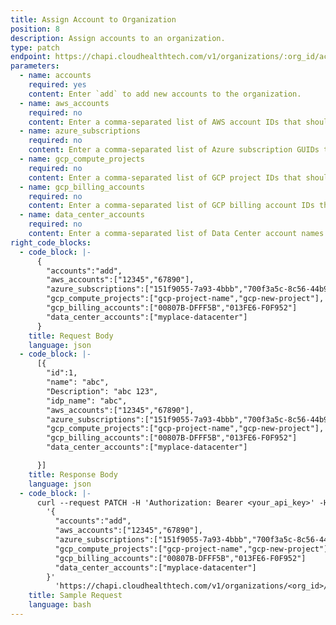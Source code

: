 ```yaml
---
title: Assign Account to Organization
position: 8
description: Assign accounts to an organization.
type: patch
endpoint: https://chapi.cloudhealthtech.com/v1/organizations/:org_id/accounts
parameters:
  - name: accounts
    required: yes
    content: Enter `add` to add new accounts to the organization.
  - name: aws_accounts
    required: no
    content: Enter a comma-separated list of AWS account IDs that should be assigned to the organization. The account IDs can be retrieved using the [Search for Assets](#asset_search-for-assets) endpoint. You can assign up to 500 AWS accounts per endpoint.
  - name: azure_subscriptions
    required: no
    content: Enter a comma-separated list of Azure subscription GUIDs that should be assigned to the organization. The subscription GUIDs can be retrieved using the [Search for Assets](#asset_search-for-assets) endpoint. You can assign up to 500 Azure accounts per endpoint.
  - name: gcp_compute_projects
    required: no
    content: Enter a comma-separated list of GCP project IDs that should be assigned to the organization. The project IDs can be retrieved using the [Search for Assets](#asset_search-for-assets) endpoint. You can assign up to 500 GCP projects per endpoint.
  - name: gcp_billing_accounts
    required: no
    content: Enter a comma-separated list of GCP billing account IDs that should be assigned to the organization. The account IDs can be retrieved using the [Search for Assets](#asset_search-for-assets) endpoint. You can assign up to 500 GCP accounts per endpoint.
  - name: data_center_accounts
    required: no
    content: Enter a comma-separated list of Data Center account names that should be assigned to the organization. The account names can be retrieved using the [Search for Assets](#asset_search-for-assets) endpoint. You can assign up to 500 Data Center accounts per endpoint.
right_code_blocks:
  - code_block: |-
      {
        "accounts":"add",
        "aws_accounts":["12345","67890"],
        "azure_subscriptions":["151f9055-7a93-4bbb","700f3a5c-8c56-44b9"],
        "gcp_compute_projects":["gcp-project-name","gcp-new-project"],
        "gcp_billing_accounts":["00807B-DFFF5B","013FE6-F0F952"]
        "data_center_accounts":["myplace-datacenter"]
      }
    title: Request Body
    language: json
  - code_block: |-
      [{
        "id":1,
        "name": "abc",
        "Description": "abc 123",
        "idp_name": "abc",
        "aws_accounts":["12345","67890"],
        "azure_subscriptions":["151f9055-7a93-4bbb","700f3a5c-8c56-44b9"],
        "gcp_compute_projects":["gcp-project-name","gcp-new-project"],
        "gcp_billing_accounts":["00807B-DFFF5B","013FE6-F0F952"]
        "data_center_accounts":["myplace-datacenter"]

      }]
    title: Response Body
    language: json
  - code_block: |-
      curl --request PATCH -H 'Authorization: Bearer <your_api_key>' -H 'Content-Type: application/json' -d
        '{
          "accounts":"add",
          "aws_accounts":["12345","67890"],
          "azure_subscriptions":["151f9055-7a93-4bbb","700f3a5c-8c56-44b9"],
          "gcp_compute_projects":["gcp-project-name","gcp-new-project"],
          "gcp_billing_accounts":["00807B-DFFF5B","013FE6-F0F952"]
          "data_center_accounts":["myplace-datacenter"]
        }'    
          'https://chapi.cloudhealthtech.com/v1/organizations/<org_id>/accounts'
    title: Sample Request
    language: bash
---
```

